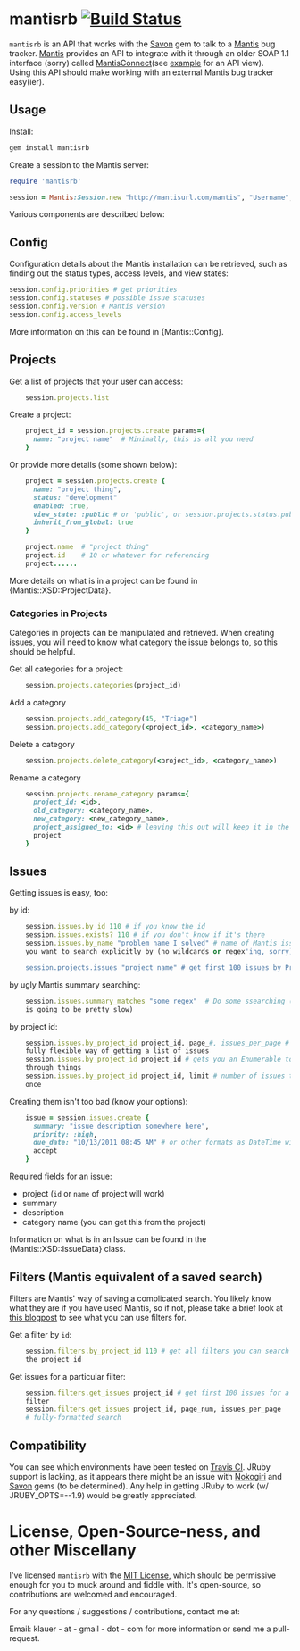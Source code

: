 mantisrb [![Build Status](http://travis-ci.org/klauern/mantisrb.png)](http://travis-ci.org/klauern/mantisrb)
========

`mantisrb` is an API that works with the [Savon][1] gem to talk to a [Mantis][2]
bug tracker.  [Mantis][2] provides an API to integrate with it through an older
SOAP 1.1 interface (sorry) called [MantisConnect][3](see [example][4] for an API view).  
Using this API should make working with an external Mantis bug tracker easy(ier).

Usage
-----
Install:

```ruby
gem install mantisrb
```

Create a session to the Mantis server:

```ruby
require 'mantisrb'

session = Mantis:Session.new "http://mantisurl.com/mantis", "Username", "Password"
```

Various components are described below:

Config
------
Configuration details about the Mantis installation can be retrieved, such
as finding out the status types, access levels, and view states:

```ruby
session.config.priorities # get priorities
session.config.statuses # possible issue statuses
session.config.version # Mantis version
session.config.access_levels
```

More information on this can be found in {Mantis::Config}.

Projects
--------
Get a list of projects that your user can access:

```ruby
    session.projects.list
```

Create a project:

```ruby
    project_id = session.projects.create params={
      name: "project name"  # Minimally, this is all you need
    }
```

Or provide more details (some shown below):

```ruby
    project = session.projects.create {
      name: "project thing",
      status: "development"
      enabled: true,
      view_state: :public # or 'public', or session.projects.status.public,
      inherit_from_global: true
    }

    project.name  # "project thing"
    project.id    # 10 or whatever for referencing
    project......
```

More details on what is in a project can be found in {Mantis::XSD::ProjectData}.

### Categories in Projects
Categories in projects can be manipulated and retrieved.  When creating issues,
you will need to know what category the issue belongs to, so this should be
helpful.

Get all categories for a project:

```ruby
    session.projects.categories(project_id)
```

Add a category

```ruby
    session.projects.add_category(45, "Triage")
    session.projects.add_category(<project_id>, <category_name>)
```

Delete a category


```ruby
    session.projects.delete_category(<project_id>, <category_name>)
```

Rename a category


```ruby
    session.projects.rename_category params={
      project_id: <id>,
      old_category: <category_name>,
      new_category: <new_category_name>,
      project_assigned_to: <id> # leaving this out will keep it in the same
      project
    }
```

Issues
------
Getting issues is easy, too:

by id:

```ruby
    session.issues.by_id 110 # if you know the id
    session.issues.exists? 110 # if you don't know if it's there
    session.issues.by_name "problem name I solved" # name of Mantis issue that
    you want to search explicitly by (no wildcards or regex'ing, sorry)

    session.projects.issues "project name" # get first 100 issues by Project Name
```

by ugly Mantis summary searching:

```ruby
    session.issues.summary_matches "some regex"  # Do some ssearching (mind, it
    is going to be pretty slow)
```

by project id:

```ruby
    session.issues.by_project_id project_id, page_#, issues_per_page # The
    fully flexible way of getting a list of issues
    session.issues.by_project_id project_id # gets you an Enumerable to go
    through things
    session.issues.by_project_id project_id, limit # number of issues to get at
    once
```

Creating them isn't too bad (know your options):

```ruby
    issue = session.issues.create {
      summary: "issue description somewhere here",
      priority: :high,
      due_date: "10/13/2011 08:45 AM" # or other formats as DateTime will
      accept
    }
```

Required fields for an issue:
  - project (`id` or `name` of project will work)
  - summary
  - description
  - category name (you can get this from the project)
    

Information on what is in an Issue can be found in the {Mantis::XSD::IssueData}
class.


Filters (Mantis equivalent of a saved search)
---------------------------------------------
Filters are Mantis' way of saving a complicated search.  You likely know what
they are if you have used Mantis, so if not, please take a brief look at [this
blogpost][6] to see what you can use filters for.


Get a filter by `id`:

```ruby
    session.filters.by_project_id 110 # get all filters you can search by for
    the project_id
```

Get issues for a particular filter:

```ruby
    session.filters.get_issues project_id # get first 100 issues for a given
    filter
    session.filters.get_issues project_id, page_num, issues_per_page
    # fully-formatted search
```


Compatibility
-------------
You can see which environments have been tested on [Travis CI][travis].  JRuby support 
is lacking, as it appears there might be an issue with [Nokogiri][nok] and 
[Savon][sav] gems (to be determined).  Any help in getting JRuby to work (w/
JRUBY_OPTS=--1.9) would be greatly appreciated.


License, Open-Source-ness, and other Miscellany
===============================================
I've licensed `mantisrb` with the [MIT License][5], which should be permissive
enough for you to muck around and fiddle with.  It's open-source, so
contributions are welcomed and encouraged.

For any questions / suggestions / contributions, contact me at:

Email: klauer - at - gmail - dot - com for more information or send me a pull-request.


 [1]: http://www.savonrb.com
 [2]: http://www.mantisbt.org
 [3]: http://www.futureware.biz/mantisconnect/concept.php
 [4]: http://www.mantisbt.org/demo/api/soap/mantisconnect.php
 [5]: http://www.opensource.org/licenses/mit-license.php
 [6]: http://www.mantisbt.org/blog/?p=6
 [nok]: http://nokogiri.org/Nokogiri/XML/Builder.html
 [sav]: http://www.savonrb.com/
 [travis]: http://travis-ci.org/#!/klauern/mantisrb
